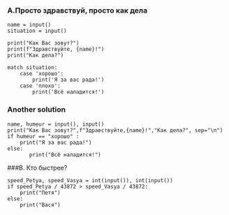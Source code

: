 ### A.Просто здравствуй, просто как дела
```
name = input()
situation = input()

print("Как Вас зовут?")
print(f"Здравствуйте, {name}!")
print("Как дела?")

match situation:
    case 'хорошо':
        print('Я за вас рада!')
    case 'плохо':
        print('Всё наладится!')

```
### Another solution
```
name, humeur = input(), input()
print("Как Вас зовут?",f"Здравствуйте,{name}!","Как дела?", sep="\n")
if humeur == "хорошо" :
    print("Я за вас рада!")
else:
       print("Всё наладится!")
```
###B. Кто быстрее?
```
speed_Petya, speed_Vasya = int(input()), int(input())
if speed_Petya / 43872 > speed_Vasya / 43872:
    print("Петя")
else:
    print("Вася")
```
